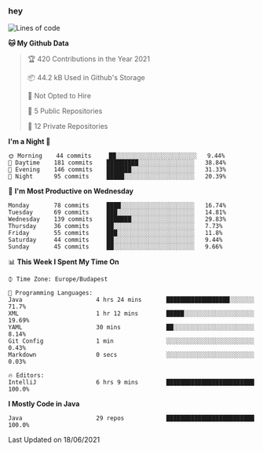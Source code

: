 ### hey

<!--START_SECTION:waka-->
![Lines of code](https://img.shields.io/badge/From%20Hello%20World%20I%27ve%20Written-46912%20lines%20of%20code-blue)

**🐱 My Github Data** 

> 🏆 420 Contributions in the Year 2021
 > 
> 📦 44.2 kB Used in Github's Storage 
 > 
> 🚫 Not Opted to Hire
 > 
> 📜 5 Public Repositories 
 > 
> 🔑 12 Private Repositories  
 > 
**I'm a Night 🦉** 

```text
🌞 Morning    44 commits     ██░░░░░░░░░░░░░░░░░░░░░░░   9.44% 
🌆 Daytime    181 commits    █████████░░░░░░░░░░░░░░░░   38.84% 
🌃 Evening    146 commits    ███████░░░░░░░░░░░░░░░░░░   31.33% 
🌙 Night      95 commits     █████░░░░░░░░░░░░░░░░░░░░   20.39%

```
📅 **I'm Most Productive on Wednesday** 

```text
Monday       78 commits     ████░░░░░░░░░░░░░░░░░░░░░   16.74% 
Tuesday      69 commits     ███░░░░░░░░░░░░░░░░░░░░░░   14.81% 
Wednesday    139 commits    ███████░░░░░░░░░░░░░░░░░░   29.83% 
Thursday     36 commits     ██░░░░░░░░░░░░░░░░░░░░░░░   7.73% 
Friday       55 commits     ███░░░░░░░░░░░░░░░░░░░░░░   11.8% 
Saturday     44 commits     ██░░░░░░░░░░░░░░░░░░░░░░░   9.44% 
Sunday       45 commits     ██░░░░░░░░░░░░░░░░░░░░░░░   9.66%

```


📊 **This Week I Spent My Time On** 

```text
⌚︎ Time Zone: Europe/Budapest

💬 Programming Languages: 
Java                     4 hrs 24 mins       ██████████████████░░░░░░░   71.7% 
XML                      1 hr 12 mins        █████░░░░░░░░░░░░░░░░░░░░   19.69% 
YAML                     30 mins             ██░░░░░░░░░░░░░░░░░░░░░░░   8.14% 
Git Config               1 min               ░░░░░░░░░░░░░░░░░░░░░░░░░   0.43% 
Markdown                 0 secs              ░░░░░░░░░░░░░░░░░░░░░░░░░   0.03%

🔥 Editors: 
IntelliJ                 6 hrs 9 mins        █████████████████████████   100.0%

```

**I Mostly Code in Java** 

```text
Java                     29 repos            █████████████████████████   100.0%

```



 Last Updated on 18/06/2021
<!--END_SECTION:waka-->
